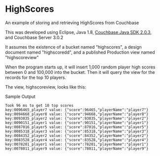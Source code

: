 # HighScores
An example of storing and retrieving HighScores from Couchbase

This was developed using Eclipse, Java 1.8, [Couchbase Java SDK 2.0.3](http://packages.couchbase.com/clients/java/2.0.3/Couchbase-Java-Client-2.0.3.zip), and Couchbase Server 3.0.2

It assumes the existence of a bucket named "highscores", a design document named "highscoredd", and a published Production view named "highscoreview"

When the program starts up, it will insert 1,000 random player high scores between 0 and 100,000 into the bucket.
Then it will query the view for the records for the top 10 players.

The view, highscoreview, looks like this:

Sample Output

    Took 96 ms to get 10 top scores
    key:0096465_player7 value: {"score":96465,"playerName":"player7"}
    key:0094668_player8 value: {"score":94668,"playerName":"player8"}
    key:0093035_player2 value: {"score":93035,"playerName":"player2"}
    key:0090151_player1 value: {"score":90151,"playerName":"player1"}
    key:0087016_player5 value: {"score":87016,"playerName":"player5"}
    key:0085318_player3 value: {"score":85318,"playerName":"player3"}
    key:0084352_player2 value: {"score":84352,"playerName":"player2"}
    key:0083528_player4 value: {"score":83528,"playerName":"player4"}
    key:0078201_player1 value: {"score":78201,"playerName":"player1"}
    key:0078011_player9 value: {"score":78011,"playerName":"player9"}

